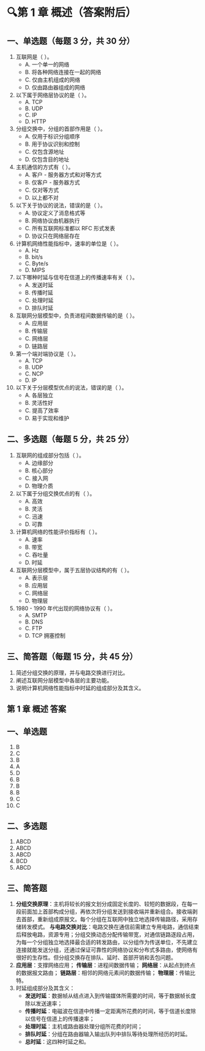 # 🔍第 1 章 概述（答案附后）

## 一、单选题（每题 3 分，共 30 分）

1. 互联网是（ ）。
   - A. 一个单一的网络
   - B. 将各种网络连接在一起的网络
   - C. 仅由主机组成的网络
   - D. 仅由路由器组成的网络
2. 以下属于网络层协议的是（ ）。
   - A. TCP
   - B. UDP
   - C. IP
   - D. HTTP
3. 分组交换中，分组的首部作用是（ ）。
   - A. 仅用于标识分组顺序
   - B. 用于协议识别和控制
   - C. 仅包含源地址
   - D. 仅包含目的地址
4. 主机通信的方式有（ ）。
   - A. 客户 - 服务器方式和对等方式
   - B. 仅客户 - 服务器方式
   - C. 仅对等方式
   - D. 以上都不对
5. 以下关于协议的说法，错误的是（ ）。
   - A. 协议定义了消息格式等
   - B. 网络协议由机器执行
   - C. 所有互联网标准都以 RFC 形式发表
   - D. 协议只在网络层存在
6. 计算机网络性能指标中，速率的单位是（ ）。
   - A. Hz
   - B. bit/s
   - C. Byte/s
   - D. MIPS
7. 以下哪种时延与信号在信道上的传播速率有关（ ）。
   - A. 发送时延
   - B. 传播时延
   - C. 处理时延
   - D. 排队时延
8. 互联网分层模型中，负责进程间数据传输的是（ ）。
   - A. 应用层
   - B. 传输层
   - C. 网络层
   - D. 链路层
9. 第一个端对端协议是（ ）。
   - A. TCP
   - B. UDP
   - C. NCP
   - D. IP
10. 以下关于分层模型优点的说法，错误的是（ ）。
    - A. 各层独立
    - B. 灵活性好
    - C. 提高了效率
    - D. 易于实现和维护

## 二、多选题（每题 5 分，共 25 分）

1. 互联网的组成部分包括（ ）。
   - A. 边缘部分
   - B. 核心部分
   - C. 接入网
   - D. 物理介质
2. 以下属于分组交换优点的有（ ）。
   - A. 高效
   - B. 灵活
   - C. 迅速
   - D. 可靠
3. 计算机网络的性能评价指标有（ ）。
   - A. 速率
   - B. 带宽
   - C. 吞吐量
   - D. 时延
4. 互联网分层模型中，属于五层协议结构的有（ ）。
   - A. 表示层
   - B. 应用层
   - C. 网络层
   - D. 物理层
5. 1980 - 1990 年代出现的网络协议有（ ）。
   - A. SMTP
   - B. DNS
   - C. FTP
   - D. TCP 拥塞控制

## 三、简答题（每题 15 分，共 45 分）

1. 简述分组交换的原理，并与电路交换进行对比。
2. 阐述互联网分层模型中各层的主要功能。
3. 说明计算机网络性能指标中时延的组成部分及其含义。





## 第 1 章 概述 答案

## 一、单选题

1. B
2. C
3. B
4. A
5. D
6. B
7. B
8. B
9. C
10. C

## 二、多选题

1. ABCD
2. ABCD
3. ABCD
4. BCD
5. ABCD

## 三、简答题

1. **分组交换原理**：主机将较长的报文划分成固定长度的、较短的数据段，在每一段前面加上首部构成分组，再依次将分组发送到接收端并重新组合。接收端剥去首部，重新组成原报文。每个分组在互联网中独立地选择传输路径，采用存储转发模式。
   **与电路交换对比**：电路交换在通信前需建立专用电路，通信结束后释放电路，资源专用；分组交换动态分配传输带宽，对通信链路逐段占用，为每一个分组独立地选择最合适的转发路由，以分组作为传送单位，不先建立连接就能发送分组，还通过保证可靠性的网络协议和分布式多路由，使网络有很好的生存性。但分组交换存在排队、延时、首部开销和丢包问题。
2. **应用层**：支撑网络应用；
   **传输层**：进程间数据传输；
   **网络层**：从起点到终点的数据报文路由；
   **链路层**：相邻的网络元素间的数据传输；
   **物理层**：传输比特。
3. 时延组成部分及其含义：
   - **发送时延**：数据帧从结点进入到传输媒体所需要的时间，等于数据帧长度除以发送速率；
   - **传播时延**：电磁波在信道中传播一定距离所花费的时间，等于信道长度除以信号在信道上的传播速率；
   - **处理时延**：主机或路由器处理分组所花费的时间；
   - **排队时延**：分组在路由器输入输出队列中排队等待处理所经历的时延。
   - **总时延**：这四种时延之和。